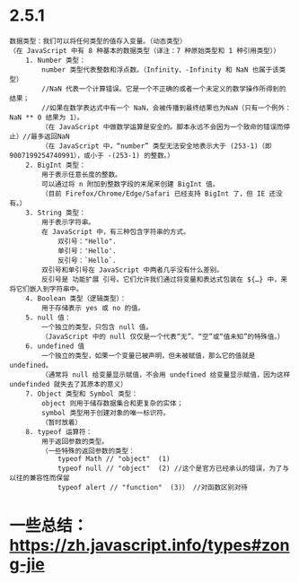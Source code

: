 # 2.5.1
    数据类型：我们可以将任何类型的值存入变量。（动态类型）
    （在 JavaScript 中有 8 种基本的数据类型（译注：7 种原始类型和 1 种引用类型））
        1. Number 类型：
            number 类型代表整数和浮点数。（Infinity、-Infinity 和 NaN 也属于该类型）
            //NaN 代表一个计算错误。它是一个不正确的或者一个未定义的数学操作所得到的结果；
            //如果在数学表达式中有一个 NaN，会被传播到最终结果也为NaN（只有一个例外：NaN ** 0 结果为 1）。
            （在 JavaScript 中做数学运算是安全的。脚本永远不会因为一个致命的错误而停止）//最多返回NaN
            （在 JavaScript 中，“number” 类型无法安全地表示大于 (253-1)（即 9007199254740991），或小于 -(253-1) 的整数。）
        2. BigInt 类型：
            用于表示任意长度的整数。
            可以通过将 n 附加到整数字段的末尾来创建 BigInt 值。
            （目前 Firefox/Chrome/Edge/Safari 已经支持 BigInt 了，但 IE 还没有。）
        3. String 类型：
            用于表示字符串。
            在 JavaScript 中，有三种包含字符串的方式。
                双引号："Hello".
                单引号：'Hello'.
                反引号：`Hello`.
            双引号和单引号在 JavaScript 中两者几乎没有什么差别。
            反引号是 功能扩展 引号。它们允许我们通过将变量和表达式包装在 ${…} 中，来将它们嵌入到字符串中。
        4. Boolean 类型（逻辑类型）：
            用于存储表示 yes 或 no 的值。
        5. null 值：
            一个独立的类型，只包含 null 值。
            （JavaScript 中的 null 仅仅是一个代表“无”、“空”或“值未知”的特殊值。）
        6. undefined 值
            一个独立的类型，如果一个变量已被声明，但未被赋值，那么它的值就是 undefined。
            （通常将 null 给变量显示赋值，不会用 undefined 给变量显示赋值，因为这样 undefinded 就失去了其原本的意义）
        7. Object 类型和 Symbol 类型：
            object 则用于储存数据集合和更复杂的实体；
            symbol 类型用于创建对象的唯一标识符。
            （暂时放着）
        8. typeof 运算符：
            用于返回参数的类型。
            （一些特殊的返回参数的类型：
                typeof Math // "object"  (1)
                typeof null // "object"  (2) //这个是官方已经承认的错误，为了与以往的兼容性而保留
                typeof alert // "function"  (3)） //对函数区别对待
# 一些总结：https://zh.javascript.info/types#zong-jie
